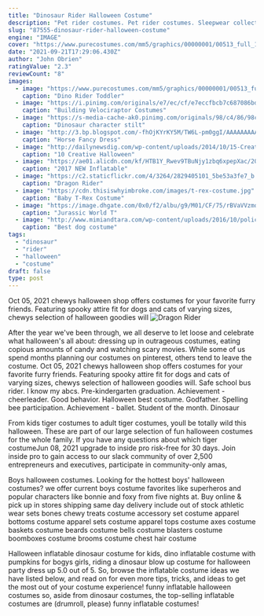 ```yaml
---
title: "Dinosaur Rider Halloween Costume"
description: "Pet rider costumes. Pet rider costumes. Sleepwear collections. Sleepwear collections. Union suits. Union suits.  Dinosaur train. Dinosaur train. Disguise. Disguise. Disney. Disney. Disney fairies. Disney fairies. Disney junior. Adult harry potter hogwarts halloween costume"
slug: "87555-dinosaur-rider-halloween-costume"
engine: "IMAGE"
cover: "https://www.purecostumes.com/mm5/graphics/00000001/00513_full_1.jpg"
date: "2021-09-21T17:29:06.430Z"
author: "John Obrien"
ratingValue: "2.3"
reviewCount: "8"
images:
  - image: "https://www.purecostumes.com/mm5/graphics/00000001/00513_full_1.jpg"
    caption: "Dino Rider Toddler"
  - image: "https://i.pinimg.com/originals/e7/ec/cf/e7eccfbcb7c687086bd88a54b33881cb.jpg"
    caption: "Building Velociraptor Costumes"
  - image: "https://s-media-cache-ak0.pinimg.com/originals/98/c4/86/98c486581d9d5e139e7ace39ab280c49.jpg"
    caption: "Dinosaur character stilt"
  - image: "http://3.bp.blogspot.com/-fhOjKYrKY5M/TW6L-pm0ggI/AAAAAAAAAYQ/chaH8LwMwB0/s1600/Angel43.jpg"
    caption: "Horse Fancy Dress"
  - image: "http://dailynewsdig.com/wp-content/uploads/2014/10/15-Creative-Halloween-Costumes-With-Funny-Fake-Legs-5.jpg"
    caption: "10 Creative Halloween"
  - image: "https://ae01.alicdn.com/kf/HTB1Y_Rwev9TBuNjy1zbq6xpepXac/2017-NEW-Inflatable-Dinosaur-Costumes-for-Kids-T-Rex-Dinosaur-Rider-Airblown-Outfit-Men-Women-Party.jpg"
    caption: "2017 NEW Inflatable"
  - image: "https://c2.staticflickr.com/4/3264/2829405101_5be53a3fe7_b.jpg"
    caption: "Dragon Rider"
  - image: "https://cdn.thisiswhyimbroke.com/images/t-rex-costume.jpg"
    caption: "Baby T-Rex Costume"
  - image: "https://image.dhgate.com/0x0/f2/albu/g9/M01/CF/75/rBVaVVzmozyAQcQQAAMFEGKbdOc911.jpg"
    caption: "Jurassic World T"
  - image: "http://www.mimiandtara.com/wp-content/uploads/2016/10/police-dog-costume-1024x814.jpg"
    caption: "Best dog costume"
tags:
  - "dinosaur"
  - "rider"
  - "halloween"
  - "costume"
draft: false
type: post
---
```


Oct 05, 2021 chewys halloween shop offers costumes for your favorite furry friends. Featuring spooky attire fit for dogs and cats of varying sizes, chewys selection of halloween goodies will
![Dragon Rider](https://c2.staticflickr.com/4/3264/2829405101_5be53a3fe7_b.jpg "Dragon Rider")

After the year we&#39;ve been through, we all deserve to let loose and celebrate what halloween&#39;s all about: dressing up in outrageous costumes, eating copious amounts of candy and watching scary movies. While some of us spend months planning our costumes on pinterest, others tend to leave the costume. Oct 05, 2021 chewys halloween shop offers costumes for your favorite furry friends. Featuring spooky attire fit for dogs and cats of varying sizes, chewys selection of halloween goodies will. Safe school bus rider. I know my abcs. Pre-kindergarten graduation. Achievement - cheerleader. Good behavior.  Halloween best costume. Godfather. Spelling bee participation. Achievement - ballet. Student of the month. Dinosaur
<!--inArticleAds-->

<!--galleryOne-->

From kids tiger costumes to adult tiger costumes, youll be totally wild this halloween. These are part of our large selection of fun halloween costumes for the whole family. If you have any questions about which tiger costumeJun 08, 2021 upgrade to inside pro risk-free for 30 days. Join inside pro to gain access to our slack community of over 2,500 entrepreneurs and executives, participate in community-only amas,
<!--inArticleAds-->

<!--galleryTwo-->

Boys halloween costumes. Looking for the hottest boys' halloween costumes? we offer current boys costume favorites like superheros and popular characters like bonnie and foxy from five nights at. Buy online & pick up in stores shipping same day delivery include out of stock athletic wear sets bones chewy treats costume accessory set costume apparel bottoms costume apparel sets costume apparel tops costume axes costume baskets costume beards costume bells costume blasters costume boomboxes costume brooms costume chest hair costume
<!--galleryThree-->

Halloween inflatable dinosaur costume for kids, dino inflatable costume with pumpkins for bogys girls, riding a dinosaur blow up costume for halloween party dress up 5.0 out of 5. So, browse the inflatable costume ideas we have listed below, and read on for even more tips, tricks, and ideas to get the most out of your costume experience! funny inflatable halloween costumes so, aside from dinosaur costumes, the top-selling inflatable costumes are (drumroll, please) funny inflatable costumes!